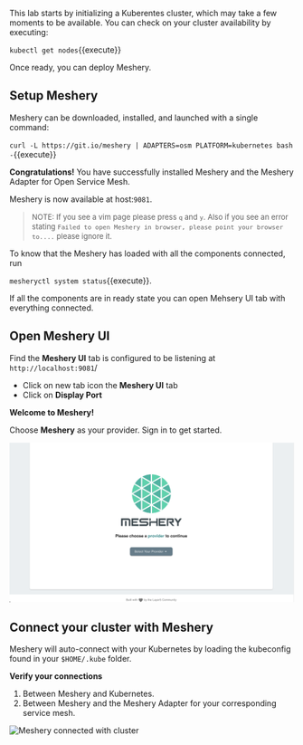 This lab starts by initializing a Kuberentes cluster, which may take a few moments to be available. You can check on your cluster availability by executing:

`kubectl get nodes`{{execute}}

Once ready, you can deploy Meshery.

## Setup Meshery

Meshery can be downloaded, installed, and launched with a single command:

`curl -L https://git.io/meshery | ADAPTERS=osm PLATFORM=kubernetes bash -`{{execute}}

**Congratulations!** You have successfully installed Meshery and the Meshery Adapter for Open Service Mesh.

Meshery is now available at host:`9081`.

><font size=2>NOTE: If you see a vim page please press `q` and `y`. Also if you see an error stating `Failed to open Meshery in browser, please point your browser to....` please ignore it. </font>

To know that the Meshery has loaded with all the components connected, run 

`mesheryctl system status`{{execute}}.

If all the components are in ready state you can open Mehsery UI tab with everything connected.

## Open Meshery UI

Find the **Meshery UI** tab is configured to be listening at `http://localhost:9081`/

- Click on new tab icon the **Meshery UI** tab
- Click on **Display Port**

**Welcome to Meshery!**

Choose **Meshery** as your provider. Sign in to get started.

![Meshery landing page](./assets/starting-page.png)

## Connect your cluster with Meshery

Meshery will auto-connect with your Kubernetes by loading the kubeconfig found in your `$HOME/.kube` folder.

**Verify your connections**

1. Between Meshery and Kubernetes.
2. Between Meshery and the Meshery Adapter for your corresponding service mesh.

![Meshery connected with cluster](./assets/cluster-up.png)
